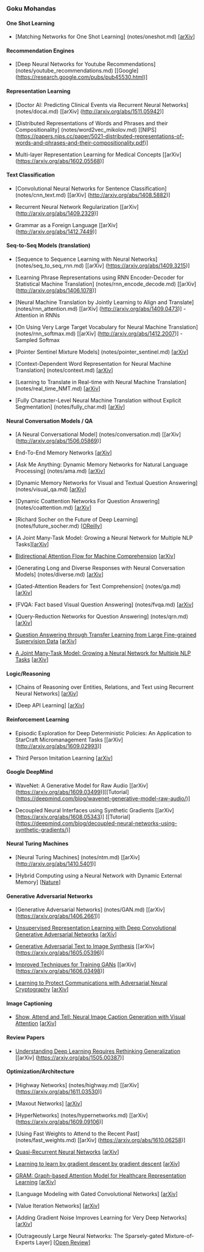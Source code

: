 ### Goku Mohandas

#### One Shot Learning

- [Matching Networks for One Shot Learning] (notes/oneshot.md) [[arXiv](https://arxiv.org/abs/1606.04080)]

#### Recommendation Engines

- [Deep Neural Networks for Youtube Recommendations] (notes/youtube_recommendations.md) [[Google] (https://research.google.com/pubs/pub45530.html)]


#### Representation Learning

- [Doctor AI: Predicting Clinical Events via Recurrent Neural Networks] (notes/docai.md) [[arXiv] (http://arxiv.org/abs/1511.05942)]

- [Distributed Representations of Words and Phrases and their Compositionality] (notes/word2vec_mikolov.md) [[NIPS] (https://papers.nips.cc/paper/5021-distributed-representations-of-words-and-phrases-and-their-compositionality.pdf)]

- Multi-layer Representation Learning for Medical Concepts [[arXiv] (https://arxiv.org/abs/1602.05568)]


#### Text Classification

 - [Convolutional Neural Networks for Sentence Classification] (notes/cnn_text.md) [[arXiv] (http://arxiv.org/abs/1408.5882)]
  
 - Recurrent Neural Network Regularization [[arXiv] (http://arxiv.org/abs/1409.2329)]
 
 - Grammar as a Foreign Language [[arXiv] (http://arxiv.org/abs/1412.7449)]
 
 
#### Seq-to-Seq Models (translation)
 
 - [Sequence to Sequence Learning with Neural Networks] (notes/seq_to_seq_rnn.md) [[arXiv] (https://arxiv.org/abs/1409.3215)]
 
 - [Learning Phrase Representations using RNN Encoder-Decoder for Statistical Machine Translation] (notes/rnn_encode_decode.md) [[arXiv] (http://arxiv.org/abs/1406.1078)]
 
- [Neural Machine Translation by Jointly Learning to Align and Translate] (notes/rnn_attention.md) [[arXiv] (http://arxiv.org/abs/1409.0473)] - Attention in RNNs
 
- [On Using Very Large Target Vocabulary for Neural Machine Translation] (notes/rnn_softmax.md) [[arXiv] (http://arxiv.org/abs/1412.2007)] - Sampled Softmax 

- [Pointer Sentinel Mixture Models] (notes/pointer_sentinel.md) [[arXiv](https://arxiv.org/abs/1609.07843)]

- [Context-Dependent Word Representation for Neural Machine Translation] (notes/context.md) [[arXiv](https://arxiv.org/abs/1607.00578)]

- [Learning to Translate in Real-time with Neural Machine Translation] (notes/real_time_NMT.md) [[arXiv](https://arxiv.org/abs/1610.00388)]

- [Fully Character-Level Neural Machine Translation without Explicit Segmentation] (notes/fully_char.md) [[arXiv](https://arxiv.org/abs/1610.03017)]


#### Neural Conversation Models / QA

 - [A Neural Conversational Model] (notes/conversation.md) [[arXiv] (http://arxiv.org/abs/1506.05869)]
 
 - End-To-End Memory Networks [[arXiv](https://arxiv.org/abs/1503.08895)]
 
- [Ask Me Anything: Dynamic Memory Networks for Natural Language Processing] (notes/ama.md) [[arXiv](https://arxiv.org/abs/1506.07285)]
 
- [Dynamic Memory Networks for Visual and Textual Question Answering] (notes/visual_qa.md) [[arXiv](https://arxiv.org/abs/1603.01417)] 
 
- [Dynamic Coattention Networks For Question Answering] (notes/coattention.md) [[arXiv](https://arxiv.org/abs/1611.01604)]

- [Richard Socher on the Future of Deep Learning] (notes/future_socher.md) [[OReilly](https://www.oreilly.com/ideas/richard-socher-on-the-future-of-deep-learning)]

- [A Joint Many-Task Model: Growing a Neural Network for Multiple NLP Tasks][[arXiv](https://arxiv.org/abs/1611.01587)]

- [Bidirectional Attention Flow for Machine Comprehension](notes/bidaf.md)  [[arXiv](https://arxiv.org/abs/1611.01603)]

- [Generating Long and Diverse Responses with Neural Conversation Models] (notes/diverse.md) [[arXiv](https://openreview.net/pdf?id=HJDdiT9gl)]

- [Gated-Attention Readers for Text Comprehension] (notes/ga.md) [[arXiv](https://arxiv.org/abs/1606.01549)]

- [FVQA: Fact based Visual Question Answering] (notes/fvqa.md) [[arXiv](https://arxiv.org/abs/1606.05433)]

- [Query-Reduction Networks for Question Answering] (notes/qrn.md) [[arXiv](https://arxiv.org/abs/1606.04582)]

- [Question Answering through Transfer Learning from Large Fine-grained Supervision Data](notes/transfer-qa.md) [[arXiv](https://arxiv.org/abs/1702.02171)]

- [A Joint Many-Task Model: Growing a Neural Network for Multiple NLP Tasks](notes/joint.md) [[arXiv](https://arxiv.org/abs/1611.01587)]

#### Logic/Reasoning

- [Chains of Reasoning over Entities, Relations, and Text using Recurrent Neural Networks] [[arXiv](https://arxiv.org/abs/1607.01426)]

- [Deep API Learning] [[arXiv](https://arxiv.org/abs/1605.08535)]


#### Reinforcement Learning

- Episodic Exploration for Deep Deterministic Policies: An Application to StarCraft Micromanagement Tasks [[arXiv] (http://arxiv.org/abs/1609.02993)]

- Third Person Imitation Learning [[arXiv](http://openreview.net/pdf?id=B16dGcqlx)]


#### Google DeepMind

- WaveNet: A Generative Model for Raw Audio [[arXiv] (https://arxiv.org/abs/1609.03499)][[Tutorial] (https://deepmind.com/blog/wavenet-generative-model-raw-audio/)]

- Decoupled Neural Interfaces using Synthetic Gradients [[arXiv] (https://arxiv.org/abs/1608.05343)] [[Tutorial] (https://deepmind.com/blog/decoupled-neural-networks-using-synthetic-gradients/)]


#### Neural Turing Machines

- [Neural Turing Machines] (notes/ntm.md) [[arXiv] (http://arxiv.org/abs/1410.5401)]

- [Hybrid Computing using a Neural Network with Dynamic External Memory] [[Nature](https://goo.gl/8T4EST)]


#### Generative Adversarial Networks

- [Generative Adversarial Networks] (notes/GAN.md) [[arXiv] (https://arxiv.org/abs/1406.2661)]

-  [Unsupervised Representation Learning with Deep Convolutional Generative Adversarial Networks](notes/dcgan.md) [[arXiv](http://arxiv.org/abs/1511.06434v2)]

- [Generative Adversarial Text to Image Synthesis](notes/text2image.md) [[arXiv] (https://arxiv.org/abs/1605.05396)]

- [Improved Techniques for Training GANs](notes/improved_gan.md) [[arXiv] (https://arxiv.org/abs/1606.03498)]

- [Learning to Protect Communications with Adversarial Neural Cryptography](notes/crypto_gan.md) [[arXiv](https://arxiv.org/abs/1610.06918)]


#### Image Captioning

- [Show, Attend and Tell: Neural Image Caption Generation with Visual Attention](notes/show_attend_tell.md) [[arXiv](https://arxiv.org/abs/1502.03044)]


#### Review Papers

- [Understanding Deep Learning Requires Rethinking Generalization](notes/generalization.md) [[arXiv] (https://arxiv.org/abs/1505.00387)]


#### Optimization/Architecture

- [Highway Networks] (notes/highway.md) [[arXiv] (https://arxiv.org/abs/1611.03530)]

- [Maxout Networks] [[arXiv](https://arxiv.org/abs/1302.4389)]

- [HyperNetworks] (notes/hypernetworks.md) [[arXiv] (https://arxiv.org/abs/1609.09106)]

- [Using Fast Weights to Attend to the Recent Past] (notes/fast_weights.md) [[arXiv] (https://arxiv.org/abs/1610.06258)]

- [Quasi-Recurrent Neural Networks](notes/quasi.md) [[arXiv](https://arxiv.org/abs/1611.01576)]

- [Learning to learn by gradient descent by gradient descent](notes/learning_to_learn.md) [[arXiv](https://arxiv.org/abs/1606.04474)]

- [GRAM: Graph-based Attention Model for Healthcare Representation Learning](notes/gram.md) [[arXiv](https://arxiv.org/abs/1611.07012)]

- [Language Modeling with Gated Convolutional Networks] [[arXiv](https://arxiv.org/abs/1612.08083)]

- [Value Iteration Networks] [[arXiv](https://arxiv.org/abs/1602.02867)]

- [Adding Gradient Noise Improves Learning for Very Deep Networks] [[arXiv](https://arxiv.org/abs/1511.06807)]

- [Outrageously Large Neural Networks: The Sparsely-gated Mixture-of-Experts Layer] [[Open Review](https://openreview.net/pdf?id=B1ckMDqlg)]

